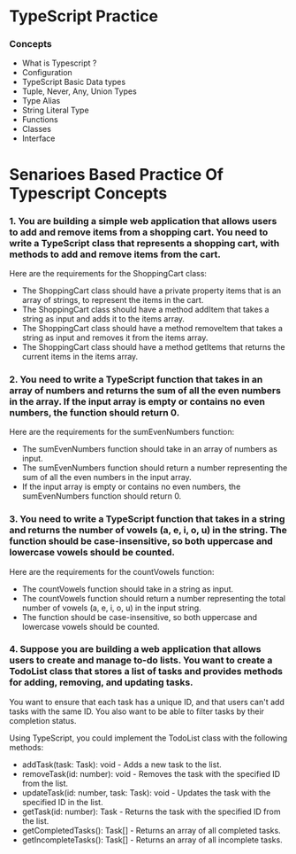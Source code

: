# TypeScript Practice 

### Concepts

- What is Typescript ?
- Configuration
- TypeScript Basic Data types
- Tuple, Never, Any, Union Types
- Type Alias
- String Literal Type
- Functions
- Classes
- Interface

# Senarioes Based Practice Of Typescript Concepts

### 1. You are building a simple web application that allows users to add and remove items from a shopping cart. You need to write a TypeScript class that represents a shopping cart, with methods to add and remove items from the cart.

Here are the requirements for the ShoppingCart class:

- The ShoppingCart class should have a private property items that is an array of strings, to represent the items in the cart.
- The ShoppingCart class should have a method addItem that takes a string as input and adds it to the items array.
- The ShoppingCart class should have a method removeItem that takes a string as input and removes it from the items array.
- The ShoppingCart class should have a method getItems that returns the current items in the items array.

### 2. You need to write a TypeScript function that takes in an array of numbers and returns the sum of all the even numbers in the array. If the input array is empty or contains no even numbers, the function should return 0.

Here are the requirements for the sumEvenNumbers function:

- The sumEvenNumbers function should take in an array of numbers as input.
- The sumEvenNumbers function should return a number representing the sum of all the even numbers in the input array.
- If the input array is empty or contains no even numbers, the sumEvenNumbers function should return 0.

### 3. You need to write a TypeScript function that takes in a string and returns the number of vowels (a, e, i, o, u) in the string. The function should be case-insensitive, so both uppercase and lowercase vowels should be counted.

Here are the requirements for the countVowels function:

- The countVowels function should take in a string as input.
- The countVowels function should return a number representing the total number of vowels (a, e, i, o, u) in the input string.
- The function should be case-insensitive, so both uppercase and lowercase vowels should be counted.

### 4. Suppose you are building a web application that allows users to create and manage to-do lists. You want to create a TodoList class that stores a list of tasks and provides methods for adding, removing, and updating tasks.

You want to ensure that each task has a unique ID, and that users can't add tasks with the same ID. You also want to be able to filter tasks by their completion status.

Using TypeScript, you could implement the TodoList class with the following methods:

- addTask(task: Task): void - Adds a new task to the list.
- removeTask(id: number): void - Removes the task with the specified ID from the list.
- updateTask(id: number, task: Task): void - Updates the task with the specified ID in the list.
- getTask(id: number): Task - Returns the task with the specified ID from the list.
- getCompletedTasks(): Task[] - Returns an array of all completed tasks.
- getIncompleteTasks(): Task[] - Returns an array of all incomplete tasks.